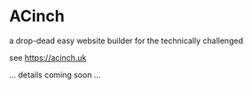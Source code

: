 # ACinch
a drop-dead easy website builder for the technically challenged

see https://acinch.uk

… details coming soon …
